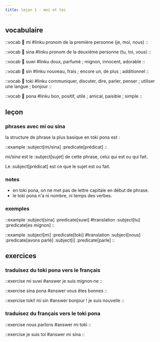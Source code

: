 ```yaml
---
title: leçon 1 - moi et toi 
---
```


## vocabulaire

::vocab
󱤴 mi
#linku
pronom de la première personne (je, moi, nous)
::

::vocab
󱥞 sina
#linku
pronom de la deuxième personne (tu, toi, vous)
::

::vocab
󱥦 suwi
#linku
doux, parfumé ; mignon, innocent, adorable
::

::vocab
󱥝 sin
#linku
nouveau, frais ; encore un, de plus ; additionnel
::

::vocab
󱥬 toki
#linku
communiquer, discuter, dire, parler, penser ; utiliser une langue ; bonjour
::

::vocab
󱥔 pona
#linku
bon, positif, utile ; amical, paisible ; simple
::

## leçon
### phrases avec mi ou sina

la structure de phrase la plus basique en toki pona est :

::example
:subject[mi/sina] :predicate[prédicat]
::

*mi/sina* est le :subject[sujet] de cette phrase, celui qui est ou qui fait.

Le :subject[prédicat] est ce que le sujet est ou fait. 

### notes
- en toki pona, on ne met pas de lettre capitale en début de phrase.
- le toki pona n'a ni nombre, ni temps des verbes.

### exemples
::example
:subject[sina] :predicate[suwi]
#translation
:subject[tu] :predicate[es mignon]
::

::example
:subject[mi] :predicate[toki]
#translation
:subject[nous] :predicate[avons parlé]
:subject[i] :predicate[parle]
::

## exercices
### traduisez du toki pona vers le français

::exercise
mi suwi
#answer
je suis mignon·ne
::

::exercise
sina pona
#answer
vous êtes bonnes
::

::exercise
toki! mi sin
#answer
bonjour ! je suis nouvelle
::

### traduisez du français vers le toki pona
::exercise
nous parlons
#answer
mi toki
::

::exercise
je suis toi
#answer
mi sina
::